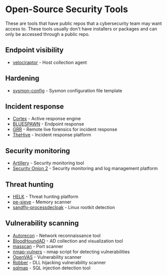 # Open-Source Security Tools
These are tools that have public repos that a cybersecurity team may want access to.
These tools usually don't have installers or packages and can only be accessed through a public repo.

## Endpoint visibility
- [velociraptor](https://github.com/Velocidex/velociraptor) - Host collection agent

## Hardening
- [sysmon-config](https://github.com/SwiftOnSecurity/sysmon-config) - Sysmon configuration file template

## Incident response
- [Cortex](https://github.com/TheHive-Project/Cortex) - Active response engine
- [BLUESPAWN](https://github.com/ION28/BLUESPAWN) - Endpoint response
- [GRR](https://github.com/google/grr) - Remote live forensics for incident response
- [TheHive](https://github.com/TheHive-Project/TheHive) - Incident response platform

## Security monitoring
- [Artillery](https://github.com/BinaryDefense/artillery) - Security monitoring tool
- [Security Onion 2](https://github.com/Security-Onion-Solutions/securityonion) - Security monitoring and log management platform

## Threat hunting
- [HELK](https://github.com/Cyb3rWard0g/HELK) - Threat hunting platform
- [pe-sieve](https://github.com/hasherezade/pe-sieve) - Memory scanner
- [sandfly-processdecloak](https://github.com/sandflysecurity/sandfly-processdecloak) - Linux rootkit detection

## Vulnerability scanning
- [Autorecon](https://github.com/Tib3rius/AutoRecon) - Network reconnaissance tool
- [BloodHoundAD](https://github.com/BloodHoundAD/BloodHound) - AD collection and visualization tool
- [masscan](https://github.com/robertdavidgraham/masscan) - Port scanner
- [nmap-vulners](https://github.com/vulnersCom/nmap-vulners) - nmap script for detecting vulnerabilities
- [OpenVAS](https://github.com/greenbone/openvas-scanner) - Vulnerability scanner
- [Robber](https://github.com/MojtabaTajik/Robber) - DLL hijacking vulnerability scanner
- [sqlmap](https://github.com/sqlmapproject/sqlmap) - SQL injection detection tool